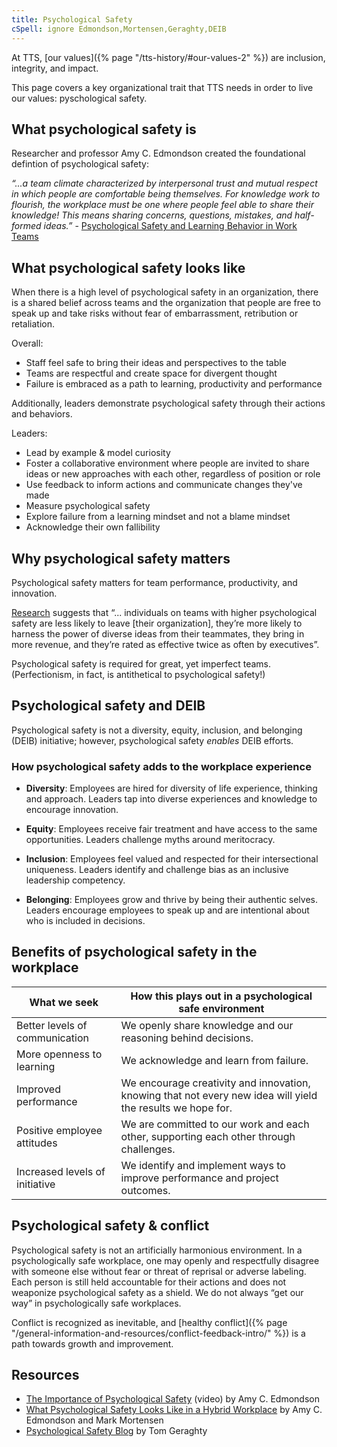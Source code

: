 ```yaml
---
title: Psychological Safety 
cSpell: ignore Edmondson,Mortensen,Geraghty,DEIB
---
```


At TTS, [our values]({% page "/tts-history/#our-values-2" %}) are inclusion, integrity, and impact.

This page covers a key organizational trait that TTS needs in order to live our values: pyschological safety.

## What psychological safety is

Researcher and professor Amy C. Edmondson created the foundational defintion of psychological safety:

_“...a team climate characterized by interpersonal trust and mutual respect in which people are comfortable being themselves. For knowledge work to   flourish, the workplace must be one where people feel able to share their knowledge! This means sharing concerns, questions, mistakes, and half-      formed ideas.”_ - [Psychological Safety and Learning Behavior in Work Teams](https://journals.sagepub.com/doi/abs/10.2307/2666999)
 
## What psychological safety looks like
When there is a high level of psychological safety in an organization, there is a shared belief across teams and the organization that people are free to speak up and take risks without fear of embarrassment, retribution or retaliation.

Overall:
- Staff feel safe to bring their ideas and perspectives to the table
- Teams are respectful and create space for divergent thought
- Failure is embraced as a path to learning, productivity and performance

Additionally, leaders demonstrate psychological safety through their actions and behaviors. 

Leaders:
- Lead by example & model curiosity
- Foster a collaborative environment where people are invited to share ideas or new approaches with each other, regardless of position or role 
- Use feedback to inform actions and communicate changes they've made 
- Measure psychological safety
- Explore failure from a learning mindset and not a blame mindset 
- Acknowledge their own fallibility 

## Why psychological safety matters
Psychological safety matters for team performance, productivity, and innovation. 

[Research](https://rework.withgoogle.com/guides/understanding-team-effectiveness/steps/foster-psychological-safety/) suggests that “... individuals on teams with higher psychological safety are less likely to leave [their organization], they’re more likely to harness the power of diverse ideas from their teammates, they bring in more revenue, and they’re rated as effective twice as often by executives”.

Psychological safety is required for great, yet imperfect teams. (Perfectionism, in fact, is antithetical to psychological safety!)

## Psychological safety and DEIB
Psychological safety is not a diversity, equity, inclusion, and belonging (DEIB) initiative; however, psychological safety _enables_ DEIB efforts.

### How psychological safety adds to the workplace experience
- **Diversity**: Employees are hired for diversity of life experience, thinking and approach. Leaders tap into diverse experiences and knowledge to encourage innovation.

- **Equity**: Employees receive fair treatment and have access to the same opportunities. Leaders challenge myths around meritocracy.

- **Inclusion**: Employees feel valued and respected for their intersectional uniqueness. Leaders identify and challenge bias as an inclusive leadership competency.

- **Belonging**: Employees grow and thrive by being their authentic selves. Leaders encourage employees to speak up and are intentional about who is included in decisions.

## Benefits of psychological safety in the workplace
| What we seek    | How this plays out in a psychological safe environment |
| ----------- | ----------- |
| Better levels of communication     | We openly share knowledge and our reasoning behind decisions.       |
| More openness to learning   | We acknowledge and learn from failure.        |
| Improved performance   | We encourage creativity and innovation, knowing that not every new idea will yield the results we hope for.       |
| Positive employee attitudes   | We are committed to our work and each other, supporting each other through challenges.        |
| Increased levels of initiative   | We identify and implement ways to improve performance and project outcomes.        |

## Psychological safety & conflict
Psychological safety is not an artificially harmonious environment. In a psychologically safe workplace, one may openly and respectfully disagree with someone else without fear or threat of reprisal or adverse labeling. Each person is still held accountable for their actions and does not weaponize psychological safety as a shield. We do not always “get our way” in psychologically safe workplaces. 

Conflict is recognized as inevitable, and [healthy conflict]({% page "/general-information-and-resources/conflict-feedback-intro/" %}) is a path towards growth and improvement.

## Resources 
- [The Importance of Psychological Safety](https://www.youtube.com/watch?v=eP6guvRt0U0) (video) by Amy C. Edmondson
- [What Psychological Safety Looks Like in a Hybrid Workplace](https://hbr.org/2021/04/what-psychological-safety-looks-like-in-a-hybrid-workplace) by Amy C. Edmondson and Mark Mortensen
- [Psychological Safety Blog](https://psychsafety.co.uk/blog/) by Tom Geraghty


